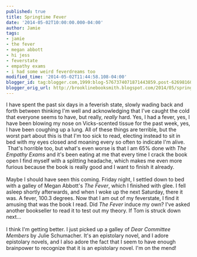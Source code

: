 ```yaml
---
published: true
title: Springtime Fever
date: '2014-05-02T10:00:00.000-04:00'
author: Jamie
tags:
- jamie
- the fever
- megan abbott
- hi jess
- feverstate
- empathy exams
- i had some weird feverdreams too
modified_time: '2014-05-02T11:44:58.108-04:00'
blogger_id: tag:blogger.com,1999:blog-5767374071871443859.post-6269816063127468776
blogger_orig_url: http://brooklinebooksmith.blogspot.com/2014/05/springtime-fever.html
---
```


I have spent the past six days in a feverish state, slowly wading back and forth between thinking I'm well and acknowledging that I've caught the cold that everyone seems to have, but really, <i>really</i>&nbsp;hard. Yes, I had a fever, yes, I have been blowing my nose on Vicks-scented tissue for the past week, yes, I have been coughing up a lung. All of these things are terrible, but the worst part about this is that I'm too sick to read, electing instead to sit in bed with my eyes closed and moaning every so often to indicate I'm alive. &nbsp;That's horrible too, but what's even worse is that I am 65% done with <i>The Empathy Exams</i>&nbsp;and it's been eating at me that every time I crack the book open I find myself with a splitting headache, which makes me even more furious because the book is really good and I want to finish it already.<br /><br />Maybe I should have seen this coming. Friday night, I settled down to bed with a galley of Megan Abbott's <i>The Fever</i>, which I finished with glee. I fell asleep shortly afterwards, and when I woke up the next Saturday, there it was. A fever, 100.3 degrees. Now that I am out of my feverstate, I find it amusing that was the book I read. Did <i>The Fever</i>&nbsp;induce my own? I've asked another bookseller to read it to test out my theory. If Tom is struck down next...<br /><br />I think I'm getting better. I just picked up a galley of <i>Dear Committee Members</i>&nbsp;by Julie Schumacher. It's an epistolary novel, and I adore epistolary novels, and I also adore the fact that I seem to have enough brainpower to recognize that it is an epistolary novel. I'm on the mend!